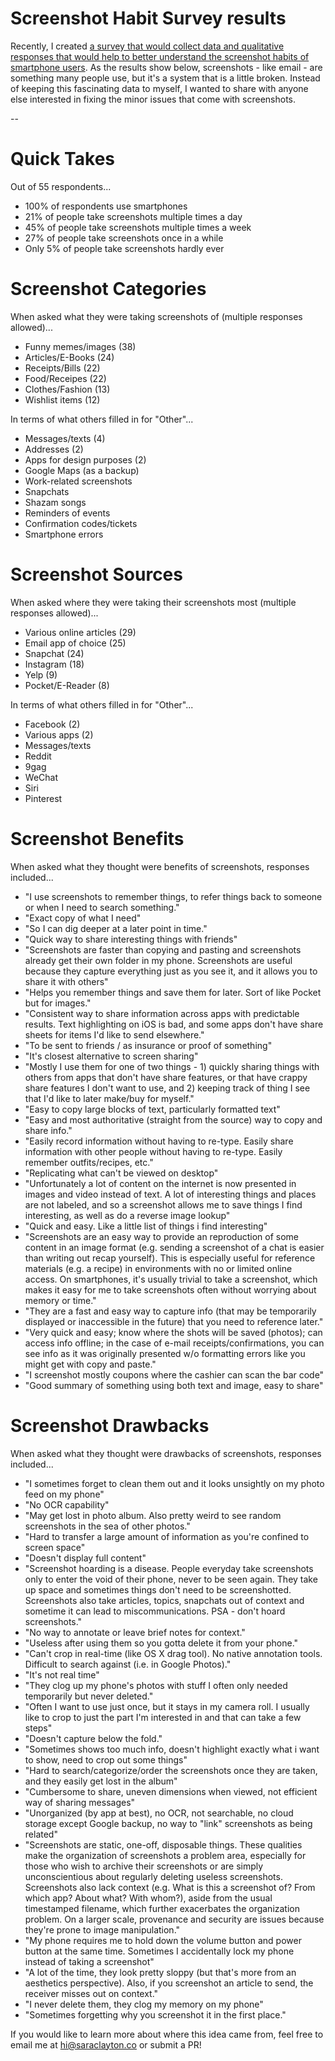 # Screenshot Habit Survey results
Recently, I created <a href="https://parser.typeform.com/to/ox3Qix">a survey that would collect data and qualitative responses that would help to better understand the screenshot habits of smartphone users</a>. As the results show below, screenshots - like email - are something many people use, but it's a system that is a little broken. Instead of keeping this fascinating data to myself, I wanted to share with anyone else interested in fixing the minor issues that come with screenshots.

--

# Quick Takes

Out of 55 respondents...
* 100% of respondents use smartphones
* 21% of people take screenshots multiple times a day
* 45% of people take screenshots multiple times a week
* 27% of people take screenshots once in a while
* Only 5% of people take screenshots hardly ever


# Screenshot Categories

When asked what they were taking screenshots of (multiple responses allowed)...
* Funny memes/images (38)
* Articles/E-Books (24)
* Receipts/Bills (22)
* Food/Receipes (22)
* Clothes/Fashion (13)
* Wishlist items (12)

In terms of what others filled in for "Other"...
* Messages/texts (4)
* Addresses (2)
* Apps for design purposes (2)
* Google Maps (as a backup)
* Work-related screenshots
* Snapchats
* Shazam songs
* Reminders of events
* Confirmation codes/tickets
* Smartphone errors


# Screenshot Sources

When asked where they were taking their screenshots most (multiple responses allowed)...
* Various online articles (29)
* Email app of choice (25)
* Snapchat (24)
* Instagram (18)
* Yelp (9)
* Pocket/E-Reader (8)

In terms of what others filled in for "Other"...
* Facebook (2)
* Various apps (2)
* Messages/texts
* Reddit
* 9gag
* WeChat
* Siri
* Pinterest

# Screenshot Benefits

When asked what they thought were benefits of screenshots, responses included...
* "I use screenshots to remember things, to refer things back to someone or when I need to search something."
* "Exact copy of what I need"
* "So I can dig deeper at a later point in time."
* "Quick way to share interesting things with friends"
* "Screenshots are faster than copying and pasting and screenshots already get their own folder in my phone. Screenshots are useful because they capture everything just as you see it, and it allows you to share it with others"
* "Helps you remember things and save them for later. Sort of like Pocket but for images."
* "Consistent way to share information across apps with predictable results. Text highlighting on iOS is bad, and some apps don't have share sheets for items I'd like to send elsewhere."
* "To be sent to friends / as insurance or proof of something"
* "It's closest alternative to screen sharing"
* "Mostly I use them for one of two things - 1) quickly sharing things with others from apps that don't have share features, or that have crappy share features I don't want to use, and 2) keeping track of thing I see that I'd like to later make/buy for myself."
* "Easy to copy large blocks of text, particularly formatted text"
* "Easy and most authoritative (straight from the source) way to copy and share info."
* "Easily record information without having to re-type. Easily share information with other people without having to re-type. Easily remember outfits/recipes, etc."
* "Replicating what can't be viewed on desktop"
* "Unfortunately a lot of content on the internet is now presented in images and video instead of text. A lot of interesting things and places are not labeled, and so a screenshot allows me to save things I find interesting, as well as do a reverse image lookup"
* "Quick and easy. Like a little list of things i find interesting"
* "Screenshots are an easy way to provide an reproduction of some content in an image format (e.g. sending a screenshot of a chat is easier than writing out recap yourself). This is especially useful for reference materials (e.g. a recipe) in environments with no or limited online access. On smartphones, it's usually trivial to take a screenshot, which makes it easy for me to take screenshots often without worrying about memory or time."
* "They are a fast and easy way to capture info (that may be temporarily displayed or inaccessible in the future) that you need to reference later."
* "Very quick and easy; know where the shots will be saved (photos); can access info offline; in the case of e-mail receipts/confirmations, you can see info as it was originally presented w/o formatting errors like you might get with copy and paste."
* "I screenshot mostly coupons where the cashier can scan the bar code"
* "Good summary of something using both text and image, easy to share"

# Screenshot Drawbacks

When asked what they thought were drawbacks of screenshots, responses included...
* "I sometimes forget to clean them out and it looks unsightly on my photo feed on my phone"
* "No OCR capability"
* "May get lost in photo album. Also pretty weird to see random screenshots in the sea of other photos."
* "Hard to transfer a large amount of information as you're confined to screen space"
* "Doesn't display full content"
* "Screenshot hoarding is a disease. People everyday take screenshots only to enter the void of their phone, never to be seen again. They take up space and sometimes things don't need to be screenshotted. Screenshots also take articles, topics, snapchats out of context and sometime it can lead to miscommunications. PSA - don't hoard screenshots."
* "No way to annotate or leave brief notes for context."
* "Useless after using them so you gotta delete it from your phone."
* "Can't crop in real-time (like OS X drag tool). No native annotation tools. Difficult to search against (i.e. in Google Photos)."
* "It's not real time"
* "They clog up my phone's photos with stuff I often only needed temporarily but never deleted."
* "Often I want to use just once, but it stays in my camera roll. I usually like to crop to just the part I'm interested in and that can take a few steps"
* "Doesn't capture below the fold."
* "Sometimes shows too much info, doesn't highlight exactly what i want to show, need to crop out some things"
* "Hard to search/categorize/order the screenshots once they are taken, and they easily get lost in the album"
* "Cumbersome to share, uneven dimensions when viewed, not efficient way of sharing messages"
* "Unorganized (by app at best), no OCR, not searchable, no cloud storage except Google backup, no way to "link" screenshots as being related"
* "Screenshots are static, one-off, disposable things. These qualities make the organization of screenshots a problem area, especially for those who wish to archive their screenshots or are simply unconscientious about regularly deleting useless screenshots. Screenshots also lack context (e.g. What is this a screenshot of? From which app? About what? With whom?), aside from the usual timestamped filename, which further exacerbates the organization problem. On a larger scale, provenance and security are issues because they're prone to image manipulation." 
* "My phone requires me to hold down the volume button and power button at the same time. Sometimes I accidentally lock my phone instead of taking a screenshot"
* "A lot of the time, they look pretty sloppy (but that's more from an aesthetics perspective). Also, if you screenshot an article to send, the receiver misses out on context."
* "I never delete them, they clog my memory on my phone"
* "Sometimes forgetting why you screenshot it in the first place."

If you would like to learn more about where this idea came from, feel free to email me at hi@saraclayton.co or submit a PR!
